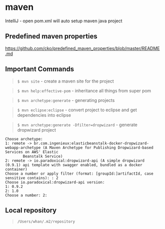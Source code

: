 # maven

IntelliJ - open pom.xml will auto setup maven java project

## Predefined maven properties

https://github.com/cko/predefined_maven_properties/blob/master/README.md

## Important Commands

> `$ mvn site` - create a maven site for the project

> `$ mvn help:effective-pom` - inheritance all things from super pom

> `$ mvn archetype:generate` - generating projects

> `$ mvn eclipse:eclipse` - convert project to eclipse and get dependencies into eclipse

> `$ mvn archetype:generate -Dfilter=dropwizard` - generate dropwizard project

```
Choose archetype:
1: remote -> br.com.ingenieux:elasticbeanstalk-docker-dropwizard-webapp-archetype (A Maven Archetype for Publishing Dropwizard-based Services on AWS' Elastic
        Beanstalk Service)
2: remote -> io.paradoxical:dropwizard-api (A simple dropwizard (0.9.1) api template with swagger enabled, bundled as a docker container)
Choose a number or apply filter (format: [groupId:]artifactId, case sensitive contains): : 2
Choose io.paradoxical:dropwizard-api version:
1: 0.9.2
2: 1.0
Choose a number: 2:
```

## Local repository

> `/Users/whan/.m2/repository`
